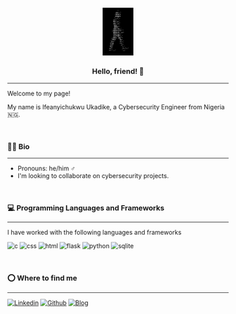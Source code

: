 <p align='center'>
    <img src="https://github.com/iukadike/iukadike/blob/main/5TMy.gif" width="70">
</p>

<h3 align='center'> Hello, friend! 👋</h3>

---

Welcome to my page!

My name is Ifeanyichukwu Ukadike, a Cybersecurity Engineer from Nigeria :nigeria:.

<br>

### :man_technologist: Bio
---
- Pronouns: he/him :male_sign:
- I'm looking to collaborate on cybersecurity projects.

<br>

### :computer: Programming Languages and Frameworks
---
I have worked with the following languages and frameworks

![c](https://img.shields.io/badge/C-00599C?style=for-the-badge&logo=c&logoColor=white)
![css](https://img.shields.io/badge/CSS3-1572B6?style=for-the-badge&logo=css3&logoColor=white)
![html](https://img.shields.io/badge/HTML5-E34F26?style=for-the-badge&logo=html5&logoColor=white)
![flask](https://img.shields.io/badge/Flask-000000?style=for-the-badge&logo=flask&logoColor=white)
![python](https://img.shields.io/badge/Python-FFD43B?style=for-the-badge&logo=python&logoColor=blue)
![sqlite](https://img.shields.io/badge/SQLite-07405E?style=for-the-badge&logo=sqlite&logoColor=white)

<br>

### :o: Where to find me
---
<a href='https://www.linkedin.com/in/ifeanyiukadike'>![Linkedin](https://img.shields.io/badge/linkedin%20-%230077B5.svg?&style=for-the-badge&logo=linkedin&logoColor=white "Linkedin")</a>
<a href='https://github.com/iukadike'>![Github](https://img.shields.io/badge/GitHub-100000?style=for-the-badge&logo=github&logoColor=white "Github")</a>
<a href='https://iukadike.github.io'>![Blog](https://img.shields.io/badge/iukadike.github.io-685EA9?style=for-the-badge&logo=&logoColor=white)


<!--
**iukadike/iukadike** is a ✨ _special_ ✨ repository because its `README.md` (this file) appears on your GitHub profile.

Here are some ideas to get you started:

- 🔭 I’m currently working on ...
- 🌱 I’m currently learning ...
- 👯 I’m looking to collaborate on ...
- 🤔 I’m looking for help with ...
- 💬 Ask me about ...
- 📫 How to reach me: ...
- 😄 Pronouns: He/Him.....
- ⚡ Fun fact: ...
-->
